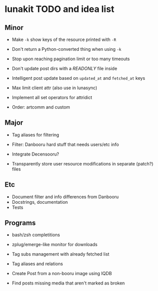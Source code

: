 # lunakit TODO and idea list

## Minor

- Make `-k` show keys of the resource printed with `-R`
- Don't return a Python-converted thing when using `-k`

- Stop upon reaching pagination limit or too many timeouts
- Don't update post dirs with a *READONLY* file inside
- Intelligent post update based on `updated_at` and `fetched_at` keys
- Max limit client attr (also use in lunasync)
- Implement all set operators for attridict
- Order: artcomm and custom

## Major

- Tag aliases for filtering
- Filter: Danbooru hard stuff that needs users/etc info
- Integrate Decensooru?

- Transparently store user resource modifications in separate (patch?) files

## Etc

- Document filter and info differences from Danbooru
- Docstrings, documentation
- Tests

## Programs

- bash/zsh completitions
- zplug/emerge-like monitor for downloads

- Tag subs management with already fetched list
- Tag aliases and relations
- Create Post from a non-booru image using IQDB
- Find posts missing media that aren't marked as broken
